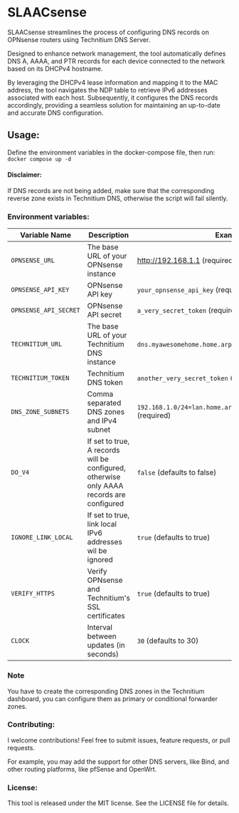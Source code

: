 # SLAACsense

SLAACsense streamlines the process of configuring DNS records on OPNsense routers using Technitium DNS Server.

Designed to enhance network management, the tool automatically defines DNS A, AAAA, and PTR records for each device connected to the network based on its DHCPv4 hostname.

By leveraging the DHCPv4 lease information and mapping it to the MAC address, the tool navigates the NDP table to retrieve IPv6 addresses associated with each host. Subsequently, it configures the DNS records accordingly, providing a seamless solution for maintaining an up-to-date and accurate DNS configuration.

## Usage:

Define the environment variables in the docker-compose file, then run: `docker compose up -d`

#### Disclaimer:
If DNS records are not being added, make sure that the corresponding reverse zone exists in Technitium DNS, otherwise the script will fail silently.

### Environment variables:

| Variable Name         | Description                                                                              | Example Value                                                          |
|-----------------------|------------------------------------------------------------------------------------------|------------------------------------------------------------------------|
| `OPNSENSE_URL`        | The base URL of your OPNsense instance                                                   | http://192.168.1.1 (required)                                          
| `OPNSENSE_API_KEY`    | OPNsense API key                                                                         | `your_opnsense_api_key` (required)                                     |
| `OPNSENSE_API_SECRET` | OPNsense API secret                                                                      | `a_very_secret_token` (required)                                       |
| `TECHNITIUM_URL`      | The base URL of your Technitium DNS instance                                             | `dns.myawesomehome.home.arpa` (required)                               |
| `TECHNITIUM_TOKEN`    | Technitium DNS token                                                                     | `another_very_secret_token` (required)                                 |
| `DNS_ZONE_SUBNETS`    | Comma separated DNS zones and IPv4 subnet                                                | `192.168.1.0/24=lan.home.arpa,192.168.2.0/24=dmz.home.arpa` (required) |
| `DO_V4`               | If set to true, A records will be configured, otherwise only AAAA records are configured | `false` (defaults to false)                                            |
| `IGNORE_LINK_LOCAL`   | If set to true, link local IPv6 addresses wil be ignored                                 | `true` (defaults to true)                                              |
| `VERIFY_HTTPS`        | Verify OPNsense and Technitium's SSL certificates                                        | `true` (defaults to true)                                              |
| `CLOCK`               | Interval between updates (in seconds)                                                    | `30` (defaults to 30)                                                  |

### Note
You have to create the corresponding DNS zones in the Technitium dashboard, you can configure them as primary or conditional forwarder zones.

### Contributing:
I welcome contributions! Feel free to submit issues, feature requests, or pull requests.

For example, you may add the support for other DNS servers, like Bind, and other routing platforms, like pfSense and OpenWrt. 

### License:
This tool is released under the MIT license. See the LICENSE file for details.